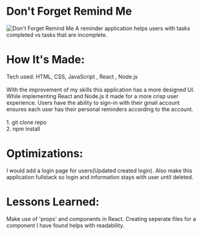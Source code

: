 <div id="header" >
 <h1  class="heading-element" dir="auto">Don't Forget Remind Me</h1>
  <img src="https://i.imgur.com/ukRxkwG.gif" alt="Don't Forget Remind Me">
  A reminder application helps users with tasks completed vs tasks that are incomplete.
</div>

<div id="header" >
 <h1 class="heading-element" dir="auto">How It's Made:</h1>
 Tech used: HTML, CSS, JavaScript , React , Node.js<br/><br/>
  With the improvement of my skills this application has a more designed UI. While implementing React and Node.js it made for a more crisp user experience. Users have the ability to sign-in with their gmail account ensures each user has their personal reminders according to the account. <br/><br/>
  1. git clone repo<br/>
  2. npm install
</div>

<div id="header" >
 <h1 class="heading-element" dir="auto">Optimizations:</h1>
  I would add a login page for users(Updated created login). Also make this application fullstack so login and information stays with user until deleted.
</div>

<div id="header">
 <h1 class="heading-element" dir="auto">Lessons Learned:</h1>
  Make use of 'props'  and components in React. Creating seperate files for a component I have found helps with readability. 
</div>
